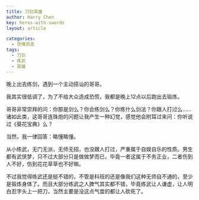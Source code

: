 ```yaml
---
title: 刀剑英雄
author: Harry Chen
key: heros-with-swords
layout: article

categories:
  - 世情百态
tags:
  - 刀剑
  - 练武
  - 英雄
---
```


  晚上出去练剑，遇到一个主动搭讪的哥哥。

  我其实很低调了，为了不给大众造成恐慌，我都是晚上12点以后跑出去锻炼。

  哥哥非常崇拜的问：你那是剑么？你会练剑么？你练什么剑法？你跟人打过么……诸如此类，这哥哥连珠炮的问题让我产生一种幻觉，感觉他会附耳过来问：你听说过《葵花宝典》么？

  当然，我一律回答：略懂略懂。

  从小练武，无门无派，无师无招，也没跟人打过，严重属于自娱自乐的性质。男生都有武侠梦，只不过大部分只是做做梦而已，毕竟一者这属于不务正业，二者伤到人不好，伤到花花草草也不好嘛。

  不过我觉得练武还是挺不错的，不管是科班的还是像我们这种无师自不通的，至少是锻炼身体了。而且大部分练武之人脾气其实都不错，毕竟练武让人谦虚，让人明白忍字头上一把刀，当然主要是没这点气度的都让人砍死了。
